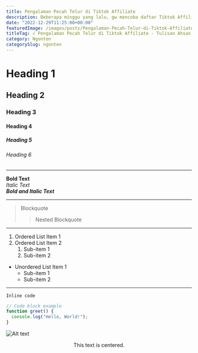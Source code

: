```yaml
---
title: Pengalaman Pecah Telur di Tiktok Affiliate
description: Beberapa minggu yang lalu, gw mencoba daftar Tiktok Affiliate, dan ini adalah pengalaman pecah telur gw...
date: "2022-12-29T11:25:00+00:00"
featuredImage: /images/posts/Pengalaman-Pecah-Telur-di-Tiktok-Affiliate.webp
titleTag: √ Pengalaman Pecah Telur di Tiktok Affiliate - Tulisan Ahsan
category: Ngonten
categorySlug: ngonten
---
```


# Heading 1


## Heading 2

### Heading 3

#### Heading 4

##### Heading 5

###### Heading 6

---

**Bold Text**  
*Italic Text*  
***Bold and Italic Text***  

---

> Blockquote  
>> Nested Blockquote  

---

1. Ordered List Item 1  
2. Ordered List Item 2  
   1. Sub-item 1  
   2. Sub-item 2  

- Unordered List Item 1  
  - Sub-item 1  
  - Sub-item 2  

---

`Inline code`  

```javascript
// Code block example
function greet() {
  console.log("Hello, World!");
}
```

![Alt text](https://images.unsplash.com/photo-1731978009374-2fbe83ef3af7?w=500&auto=format&fit=crop&q=60&ixlib=rb-4.0.3&ixid=M3wxMjA3fDB8MHxmZWF0dXJlZC1waG90b3MtZmVlZHwyMHx8fGVufDB8fHx8fA%3D%3D "a title")


<div style="text-align: center;">
    This text is centered.
</div>